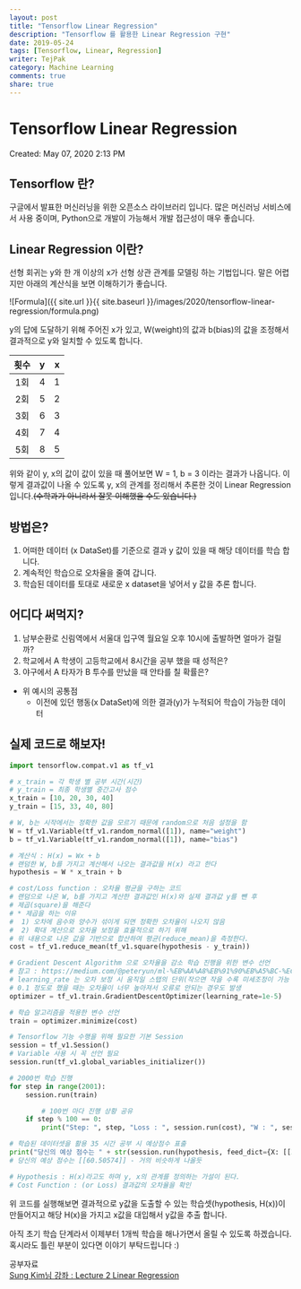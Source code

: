 ```yaml
---
layout: post
title: "Tensorflow Linear Regression"
description: "Tensorflow 를 활용한 Linear Regression 구현"
date: 2019-05-24
tags: [Tensorflow, Linear, Regression]
writer: TejPak
category: Machine Learning
comments: true
share: true
---
```


# Tensorflow Linear Regression

Created: May 07, 2020 2:13 PM

## Tensorflow 란?

  구글에서 발표한 머신러닝을 위한 오픈소스 라이브러리 입니다.  많은 머신러닝 서비스에서 사용 중이며, Python으로 개발이 가능해서 개발 접근성이 매우 좋습니다.

## Linear Regression 이란?

  선형 회귀는 y와 한 개 이상의 x가 선형 상관 관계를 모델링 하는 기법입니다.  말은 어렵지만 아래의 계산식을 보면 이해하기가 좋습니다. 

![Formula]({{ site.url }}{{ site.baseurl }}/images/2020/tensorflow-linear-regression/formula.png)

  y의 답에 도달하기 위해 주어진 x가 있고, W(weight)의 값과 b(bias)의 값을 조정해서 결과적으로 y와 일치할 수 있도록 합니다.

|  <center>횟수</center> |  <center>y</center> |  <center>x</center> |
|:--------|:--------:|--------:|
| <center>1회</center> | <center>4</center> | <center>1</center> |
| <center>2회</center> | <center>5</center> | <center>2</center> |
| <center>3회</center> | <center>6</center> | <center>3</center> |
| <center>4회</center> | <center>7</center> | <center>4</center> |
| <center>5회</center> | <center>8</center> | <center>5</center> |

  위와 같이 y, x의 값이 값이 있을 때 풀어보면 W = 1, b = 3 이라는 결과가 나옵니다.  이렇게 결과값이 나올 수 있도록 y, x의 관계를 정리해서 추론한 것이 Linear Regression 입니다.~~(수학과가 아니라서 잘못 이해했을 수도 있습니다.)~~

## 방법은?

1. 어떠한 데이터 (x DataSet)를 기준으로 결과 y 값이 있을 때 해당 데이터를 학습 합니다.
2. 계속적인 학습으로 오차율을 줄여 갑니다.
3. 학습된 데이터를 토대로 새로운 x dataset을 넣어서 y 값을 추론 합니다.

## 어디다 써먹지?

1. 남부순환로 신림역에서 서울대 입구역 월요일 오후 10시에 출발하면 얼마가 걸릴까?
2. 학교에서 A 학생이 고등학교에서 8시간을 공부 했을 때 성적은?
3. 야구에서 A 타자가 B 투수를 만났을 때 안타를 칠 확률은?
- 위 예시의 공통점
    - 이전에 있던 행동(x DataSet)에 의한 결과(y)가 누적되어 학습이 가능한 데이터

## 실제 코드로 해보자!

```python
import tensorflow.compat.v1 as tf_v1

# x_train = 각 학생 별 공부 시간(시간)
# y_train = 최종 학생별 중간고사 점수
x_train = [10, 20, 30, 40]
y_train = [15, 33, 40, 80]

# W, b는 시작에서는 정확한 값을 모르기 때문에 random으로 처음 설정을 함
W = tf_v1.Variable(tf_v1.random_normal([1]), name="weight")
b = tf_v1.Variable(tf_v1.random_normal([1]), name="bias")

# 계산식 : H(x) = Wx + b
# 랜덤한 W, b를 가지고 계산해서 나오는 결과값을 H(x) 라고 한다
hypothesis = W * x_train + b

# cost/Loss function : 오차율 평균을 구하는 코드
# 랜덤으로 나온 W, b를 가지고 계산한 결과값인 H(x)와 실제 결과값 y를 뺀 후
# 제곱(square)을 해준다
# * 제곱을 하는 이유
#  1) 오차에 음수와 양수가 섞이게 되면 정확한 오차율이 나오지 않음
#  2) 확대 계산으로 오차율 보정을 효율적으로 하기 위해
# 위 내용으로 나온 값을 기반으로 합산하여 평균(reduce_mean)을 측정한다.
cost = tf_v1.reduce_mean(tf_v1.square(hypothesis - y_train))

# Gradient Descent Algorithm 으로 오차율을 감소 학습 진행을 위한 변수 선언
# 참고 : https://medium.com/@peteryun/ml-%EB%AA%A8%EB%91%90%EB%A5%BC-%EC%9C%84%ED%95%9C-tensorflow-3-gradient-descent-algorithm-%EA%B8%B0%EB%B3%B8-c0688208fc59
# learning_rate 는 오차 보정 시 움직일 스탭의 단위(작으면 작을 수록 미세조정이 가능 다만 횟수가 늘어나야 안정적이 되는것 같음)
# 0.1 정도로 했을 때는 오차율이 너무 높아져서 오류로 안되는 경우도 발생
optimizer = tf_v1.train.GradientDescentOptimizer(learning_rate=1e-5)

# 학습 알고리즘을 적용한 변수 선언
train = optimizer.minimize(cost)

# Tensorflow 기능 수행을 위해 필요한 기본 Session
session = tf_v1.Session()
# Variable 사용 시 꼭 선언 필요
session.run(tf_v1.global_variables_initializer())

# 2000번 학습 진행
for step in range(2001):
    session.run(train)

		# 100번 마다 진행 상황 공유
    if step % 100 == 0:
        print("Step: ", step, "Loss : ", session.run(cost), "W : ", session.run(W), "b : ", session.run(b))

# 학습된 데이터셋을 활용 35 시간 공부 시 예상점수 표출 
print("당신의 예상 점수는 " + str(session.run(hypothesis, feed_dict={X: [[35.]]})))
# 당신의 예상 점수는 [[60.50574]] - 거의 비슷하게 나올듯

# Hypothesis : H(x)라고도 하며 y, x의 관계를 정의하는 가설이 된다.
# Cost Function : (or Loss) 결과값의 오차율을 확인
```

위 코드를 실행해보면 결과적으로 y값을 도출할 수 있는 학습셋(hypothesis, H(x))이 만들어지고 해당 H(x)을 가지고 x값을 대입해서 y값을 추출 합니다.

아직 초기 학습 단계라서 이제부터 1개씩 학습을 해나가면서 올릴 수 있도록 하겠습니다.
혹시라도 틀린 부분이 있다면 이야기 부탁드립니다 :)

공부자료  
[Sung Kim님 강좌 : Lecture 2 Linear Regression](https://www.youtube.com/watch?v=Hax03rCn3UI)